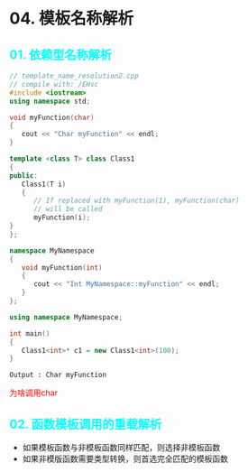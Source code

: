 # 04. 模板名称解析

## <font color=cyan>01. 依赖型名称解析</font>

```c++
// template_name_resolution2.cpp
// compile with: /EHsc
#include <iostream>
using namespace std;

void myFunction(char)
{
   cout << "Char myFunction" << endl;
}

template <class T> class Class1
{
public:
   Class1(T i)
   {
      // If replaced with myFunction(1), myFunction(char)
      // will be called
      myFunction(i);
}
};

namespace MyNamespace
{
   void myFunction(int)
   {
      cout << "Int MyNamespace::myFunction" << endl;
   }
};

using namespace MyNamespace;

int main()
{
   Class1<int>* c1 = new Class1<int>(100);
}
```

```shell
Output : Char myFunction 
```
<font color=red>为啥调用char</font>

## <font color=cyan>02. 函数模板调用的重载解析</font>

* 如果模板函数与非模板函数同样匹配，则选择非模板函数
* 如果非模版函数需要类型转换，则首选完全匹配的模板函数
